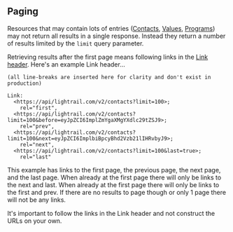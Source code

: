 ## Paging

Resources that may contain lots of entries ([Contacts](#reference/0/contacts/list-contacts), [Values](#reference/0/values/list-values), [Programs](#reference/0/programs/list-programs)) may not return all results in a single response.  Instead they return a number of results limited by the `limit` query parameter.

Retrieving results after the first page means following links in the [Link header](https://tools.ietf.org/html/rfc5988).  Here's an example Link header...

```text
(all line-breaks are inserted here for clarity and don't exist in production)

Link:
  <https://api/lightrail.com/v2/contacts?limit=100>;
    rel="first",
  <https://api/lightrail.com/v2/contacts?limit=100&before=eyJpZCI6ImplZmYgaXMgYXdlc29tZSJ9>;
    rel="prev",
  <https://api/lightrail.com/v2/contacts?limit=100&next=eyJpZCI6ImplbiBpcyBhd2Vzb21lIHRvbyJ9>;
    rel="next",
  <https://api/lightrail.com/v2/contacts?limit=100&last=true>;
    rel="last"
```

This example has links to the first page, the previous page, the next page, and the last page.  When already at the first page there will only be links to the next and last.  When already at the first page there will only be links to the first and prev.  If there are no results to page though or only 1 page there will not be any links.

It's important to follow the links in the Link header and not construct the URLs on your own.
